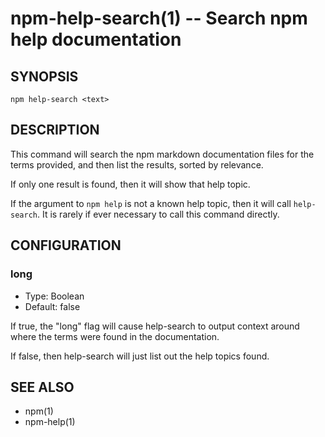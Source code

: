npm-help-search(1) -- Search npm help documentation
===================================================

## SYNOPSIS

    npm help-search <text>

## DESCRIPTION

This command will search the npm markdown documentation files for the
terms provided, and then list the results, sorted by relevance.

If only one result is found, then it will show that help topic.

If the argument to `npm help` is not a known help topic, then it will
call `help-search`.  It is rarely if ever necessary to call this
command directly.

## CONFIGURATION

### long

* Type: Boolean
* Default: false

If true, the "long" flag will cause help-search to output context around
where the terms were found in the documentation.

If false, then help-search will just list out the help topics found.

## SEE ALSO

* npm(1)
* npm-help(1)